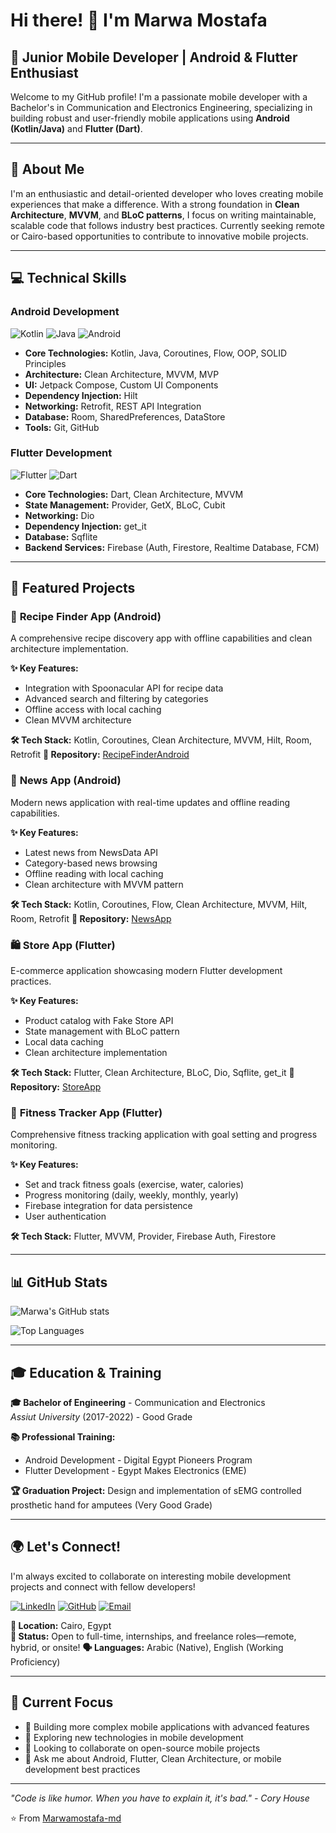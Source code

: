 # Hi there! 👋 I'm Marwa Mostafa

## 🚀 Junior Mobile Developer | Android & Flutter Enthusiast

Welcome to my GitHub profile! I'm a passionate mobile developer with a Bachelor's in Communication and Electronics Engineering, specializing in building robust and user-friendly mobile applications using **Android (Kotlin/Java)** and **Flutter (Dart)**.

---

## 🎯 About Me

I'm an enthusiastic and detail-oriented developer who loves creating mobile experiences that make a difference. With a strong foundation in **Clean Architecture**, **MVVM**, and **BLoC patterns**, I focus on writing maintainable, scalable code that follows industry best practices. Currently seeking remote or Cairo-based opportunities to contribute to innovative mobile projects.

---

## 💻 Technical Skills

### **Android Development**
![Kotlin](https://img.shields.io/badge/Kotlin-0095D5?style=flat&logo=kotlin&logoColor=white)
![Java](https://img.shields.io/badge/Java-ED8B00?style=flat&logo=java&logoColor=white)
![Android](https://img.shields.io/badge/Android-3DDC84?style=flat&logo=android&logoColor=white)

- **Core Technologies:** Kotlin, Java, Coroutines, Flow, OOP, SOLID Principles
- **Architecture:** Clean Architecture, MVVM, MVP
- **UI:** Jetpack Compose, Custom UI Components
- **Dependency Injection:** Hilt
- **Networking:** Retrofit, REST API Integration
- **Database:** Room, SharedPreferences, DataStore
- **Tools:** Git, GitHub

### **Flutter Development**
![Flutter](https://img.shields.io/badge/Flutter-02569B?style=flat&logo=flutter&logoColor=white)
![Dart](https://img.shields.io/badge/Dart-0175C2?style=flat&logo=dart&logoColor=white)

- **Core Technologies:** Dart, Clean Architecture, MVVM
- **State Management:** Provider, GetX, BLoC, Cubit
- **Networking:** Dio
- **Dependency Injection:** get_it
- **Database:** Sqflite
- **Backend Services:** Firebase (Auth, Firestore, Realtime Database, FCM)

---

## 🌟 Featured Projects

### 📱 **Recipe Finder App** (Android)
A comprehensive recipe discovery app with offline capabilities and clean architecture implementation.

**✨ Key Features:**
- Integration with Spoonacular API for recipe data
- Advanced search and filtering by categories
- Offline access with local caching
- Clean MVVM architecture

**🛠️ Tech Stack:** Kotlin, Coroutines, Clean Architecture, MVVM, Hilt, Room, Retrofit
**🔗 Repository:** [RecipeFinderAndroid](https://github.com/Marwamostafa-md/RecipeFinderAndroid)

### 📰 **News App** (Android)
Modern news application with real-time updates and offline reading capabilities.

**✨ Key Features:**
- Latest news from NewsData API
- Category-based news browsing
- Offline reading with local caching
- Clean architecture with MVVM pattern

**🛠️ Tech Stack:** Kotlin, Coroutines, Flow, Clean Architecture, MVVM, Hilt, Room, Retrofit
**🔗 Repository:** [NewsApp](https://github.com/Marwamostafa-md/NewsApp)

### 🛍️ **Store App** (Flutter)
E-commerce application showcasing modern Flutter development practices.

**✨ Key Features:**
- Product catalog with Fake Store API
- State management with BLoC pattern
- Local data caching
- Clean architecture implementation

**🛠️ Tech Stack:** Flutter, Clean Architecture, BLoC, Dio, Sqflite, get_it
**🔗 Repository:** [StoreApp](https://github.com/Marwamostafa-md/StoreApp)

### 💪 **Fitness Tracker App** (Flutter)
Comprehensive fitness tracking application with goal setting and progress monitoring.

**✨ Key Features:**
- Set and track fitness goals (exercise, water, calories)
- Progress monitoring (daily, weekly, monthly, yearly)
- Firebase integration for data persistence
- User authentication

**🛠️ Tech Stack:** Flutter, MVVM, Provider, Firebase Auth, Firestore

---

## 📊 GitHub Stats

![Marwa's GitHub stats](https://github-readme-stats.vercel.app/api?username=Marwamostafa-md&show_icons=true&theme=radical)

![Top Languages](https://github-readme-stats.vercel.app/api/top-langs/?username=Marwamostafa-md&layout=compact&theme=radical)

---

## 🎓 Education & Training

**🎓 Bachelor of Engineering** - Communication and Electronics  
*Assiut University* (2017-2022) - Good Grade

**📚 Professional Training:**
- Android Development - Digital Egypt Pioneers Program
- Flutter Development - Egypt Makes Electronics (EME)

**🏆 Graduation Project:** Design and implementation of sEMG controlled prosthetic hand for amputees (Very Good Grade)

---

## 🌍 Let's Connect!

I'm always excited to collaborate on interesting mobile development projects and connect with fellow developers!

[![LinkedIn](https://img.shields.io/badge/LinkedIn-0077B5?style=flat&logo=linkedin&logoColor=white)](https://www.linkedin.com/in/marwa-mostafa-2138ba288/)
[![GitHub](https://img.shields.io/badge/GitHub-100000?style=flat&logo=github&logoColor=white)](https://github.com/Marwamostafa-md)
[![Email](https://img.shields.io/badge/Email-D14836?style=flat&logo=gmail&logoColor=white)](mailto:marwamostafa3773@gmail.com)

**📍 Location:** Cairo, Egypt  
**💼 Status:** Open to full-time, internships, and freelance roles—remote, hybrid, or onsite! 
**🗣️ Languages:** Arabic (Native), English (Working Proficiency)

---

## 🎯 Current Focus

- 🔭 Building more complex mobile applications with advanced features
- 🌱 Exploring new technologies in mobile development
- 👯 Looking to collaborate on open-source mobile projects
- 💬 Ask me about Android, Flutter, Clean Architecture, or mobile development best practices

---

*"Code is like humor. When you have to explain it, it's bad." - Cory House*

⭐️ From [Marwamostafa-md](https://github.com/Marwamostafa-md)
